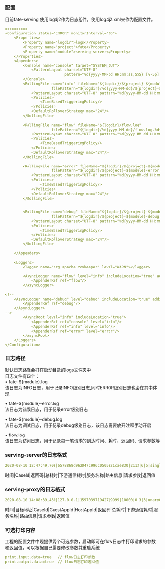 ### 配置
目前fate-serving 使用log4j2作为日志组件，使用log4j2.xml来作为配置文件。
```yml
xxxxxxxxxx
<Configuration status="ERROR" monitorInterval="60">
    <Properties>
        <Property name="logdir">logs</Property>
        <Property name="project">fate</Property>
        <Property name="module">serving-server</Property>
    </Properties>
    <Appenders>
        <Console name="console" target="SYSTEM_OUT">
            <PatternLayout charset="UTF-8"
                           pattern="%d{yyyy-MM-dd HH:mm:ss,SSS} [%-5p] %c{1.}(%F:%L) - %m%n"/>
        </Console>
        <RollingFile name="info" fileName="${logdir}/${project}-${module}.log"
                     filePattern="${logdir}/%d{yyyy-MM-dd}/${project}-${module}.log.%d{yyyy-MM-dd}">
            <PatternLayout charset="UTF-8" pattern="%d{yyyy-MM-dd HH:mm:ss,SSS} [%-5p] %c{1.}(%F:%L) - %m%n"/>
            <Policies>
                <TimeBasedTriggeringPolicy/>
            </Policies>
            <DefaultRolloverStrategy max="24"/>
        </RollingFile>
​
        <RollingFile name="flow" fileName="${logdir}/flow.log"
                     filePattern="${logdir}/%d{yyyy-MM-dd}/flow.log.%d{yyyy-MM-dd}.log">
            <PatternLayout charset="UTF-8" pattern="%d{yyyy-MM-dd HH:mm:ss,SSS}|%m%n"/>
            <Policies>
                <TimeBasedTriggeringPolicy/>
            </Policies>
            <DefaultRolloverStrategy max="24"/>
        </RollingFile>
​
        <RollingFile name="error" fileName="${logdir}/${project}-${module}-error.log"
                     filePattern="${logdir}/${project}-${module}-error.log.%d{yyyy-MM-dd}.log">
            <PatternLayout charset="UTF-8" pattern="%d{yyyy-MM-dd HH:mm:ss,SSS} [%-5p] %c{1.}(%F:%L) - %m%n"/>
            <Policies>
                <TimeBasedTriggeringPolicy/>
            </Policies>
            <DefaultRolloverStrategy max="24"/>
        </RollingFile>
​
​
        <RollingFile name="debug" fileName="${logdir}/${project}-${module}-debug.log"
                     filePattern="${logdir}/${project}-${module}-debug.log.%d{yyyy-MM-dd}.log">
            <PatternLayout charset="UTF-8" pattern="%d{yyyy-MM-dd HH:mm:ss,SSS} [%-5p] %c{1.}(%F:%L) - %m%n"/>
            <Policies>
                <TimeBasedTriggeringPolicy/>
            </Policies>
            <DefaultRolloverStrategy max="24"/>
        </RollingFile>
​
    </Appenders>
​
    <Loggers>
        <logger name="org.apache.zookeeper" level="WARN"></logger>
​
        <AsyncLogger name="flow" level="info" includeLocation="true" additivity="true">
            <AppenderRef ref="flow"/>
        </AsyncLogger>
​
<!--
    <AsyncLogger name="debug" level="debug" includeLocation="true" additivity="false">
        <AppenderRef ref="debug"/>
    </AsyncLogger>
-->
        <AsyncRoot level="info" includeLocation="true">
            <AppenderRef ref="console" level="info"/>
            <AppenderRef ref="info" level="info"/>
            <AppenderRef ref="error" level="error"/>
        </AsyncRoot>
    </Loggers>
</Configuration>
```
### 日志路径
默认日志路径会打在启动目录的logs文件夹中  
日志文件有四个：  
•	fate-${module}.log  
该日志为INFO日志，用于记录INFO级别日志,同时ERROR级别日志也会在其中体现

•	fate-${module}-error.log  
该日志为错误日志，用于记录error级别日志

•	fate-${module}-debug.log  
该日志为调试日志，用于记录debug级别日志，该日志需要放开注释手动开启

•	flow.log   
该日志为访问日志，用于记录每一笔请求的到达时间、耗时、返回码、请求参数等

### serving-server的日志格式
```yml
2020-08-10 12:47:49,708|6578868d962047c996c0505821cae830|2113|6|5|singleInference|127.0.0.1:8879||
```
时间|CaseId|返回码|总耗时|下游通信耗时|服务名称|路由信息|请求参数|返回值

### serving-proxy的日志格式
```yml
2020-08-10 14:08:39,430|127.0.0.1|1597039719427|9999|10000|0|3|3|unaryCall|127.0.0.1:8869||
```
时间|目标地址|CaseId|GuestAppId|HostAppId|返回码|总耗时|下游通信耗时|服务名称|路由信息|请求参数|返回值

### 可选打印内容
工程的配置文件中现提供两个可选参数，启动即可在flow日志中打印请求的参数和返回值，可以根据自己需要修改参数并重启系统
```yml
print.input.data=true   // flow日志打印参数
print.output.data=true  // flow日志打印返回值
```